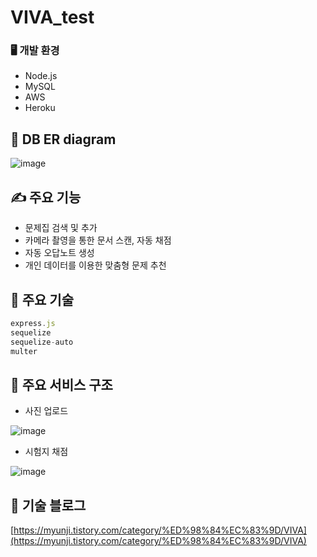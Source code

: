 # VIVA_test
### 🖥️ 개발 환경

- Node.js
- MySQL
- AWS
- Heroku

## 🧩 DB ER diagram

![image](https://user-images.githubusercontent.com/52443695/121127587-f5bcad80-c864-11eb-8a79-92543c03f452.png)

## ✍️ 주요 기능

- 문제집 검색 및 추가
- 카메라 촬영을 통한 문서 스캔, 자동 채점
- 자동 오답노트 생성
- 개인 데이터를 이용한 맞춤형 문제 추천

## 🎲 주요 기술

```jsx
express.js
sequelize
sequelize-auto
multer
```

## 🔧 주요 서비스 구조

- 사진 업로드

![image](https://user-images.githubusercontent.com/52443695/121127611-ffdeac00-c864-11eb-841b-85d1e876604c.png)

- 시험지 채점

![image](https://user-images.githubusercontent.com/52443695/121127662-1422a900-c865-11eb-962a-7f96a671a718.png)

## 📃 기술 블로그

[https://myunji.tistory.com/category/%ED%98%84%EC%83%9D/VIVA](https://myunji.tistory.com/category/%ED%98%84%EC%83%9D/VIVA)
